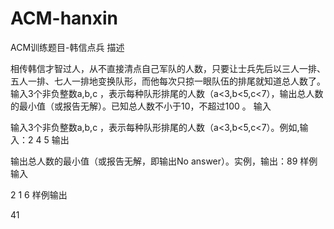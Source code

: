 # ACM-hanxin
ACM训练题目-韩信点兵
描述

相传韩信才智过人，从不直接清点自己军队的人数，只要让士兵先后以三人一排、五人一排、七人一排地变换队形，而他每次只掠一眼队伍的排尾就知道总人数了。输入3个非负整数a,b,c ，表示每种队形排尾的人数（a<3,b<5,c<7），输出总人数的最小值（或报告无解）。已知总人数不小于10，不超过100 。
输入

输入3个非负整数a,b,c ，表示每种队形排尾的人数（a<3,b<5,c<7）。例如,输入：2 4 5
输出

输出总人数的最小值（或报告无解，即输出No answer）。实例，输出：89
样例输入

2 1 6
样例输出

41
